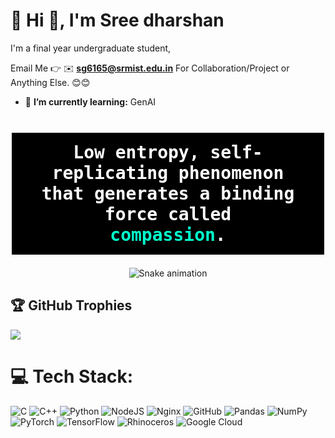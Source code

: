 # 💫 Hi 👋, I'm Sree dharshan 
I'm a final year undergraduate student, 

Email Me 👉 ✉️ **sg6165@srmist.edu.in** For Collaboration/Project or Anything Else. 😊😊

- 🌱 **I’m currently learning:** GenAI
  <!-- Add this to your README.md -->

<div align="center">
  
  <h1 style="color:white; background:black; padding:15px; font-family:monospace; border:2px solid white;">
    Low entropy, self-replicating phenomenon<br>
    that generates a binding force called<br>
    <span style="color:#00ffcc;">compassion</span>.
  </h1>

</div>


  <!-- Add this to your README.md -->



<!-- Snake Game Repo View -->
<div align="center">
  <img src="https://profile-readme-generator.com/assets/snake.svg" alt="Snake animation" />
</div>

## 🏆 GitHub Trophies
![](https://github-profile-trophy.vercel.app/?username=dashin-hub&theme=default_repocard&no-frame=false&no-bg=true&margin-w=4)


# 💻 Tech Stack:
![C](https://img.shields.io/badge/c-%2300599C.svg?style=flat&logo=c&logoColor=white) ![C++](https://img.shields.io/badge/c++-%2300599C.svg?style=flat&logo=c%2B%2B&logoColor=white) ![Python](https://img.shields.io/badge/python-3670A0?style=flat&logo=python&logoColor=ffdd54) ![NodeJS](https://img.shields.io/badge/node.js-6DA55F?style=flat&logo=node.js&logoColor=white) ![Nginx](https://img.shields.io/badge/nginx-%23009639.svg?style=flat&logo=nginx&logoColor=white) ![GitHub](https://img.shields.io/badge/github-%23121011.svg?style=flat&logo=github&logoColor=white) ![Pandas](https://img.shields.io/badge/pandas-%23150458.svg?style=flat&logo=pandas&logoColor=white) ![NumPy](https://img.shields.io/badge/numpy-%23013243.svg?style=flat&logo=numpy&logoColor=white) ![PyTorch](https://img.shields.io/badge/PyTorch-%23EE4C2C.svg?style=flat&logo=PyTorch&logoColor=white) ![TensorFlow](https://img.shields.io/badge/TensorFlow-%23FF6F00.svg?style=flat&logo=TensorFlow&logoColor=white) ![Rhinoceros](https://img.shields.io/badge/Rhinoceros-801010?style=flat&logo=rhinoceros&logoColor=white) ![Google Cloud](https://img.shields.io/badge/GoogleCloud-%234285F4.svg?style=flat&logo=google-cloud&logoColor=white)

<!-- Add this to your README.md -->


 
